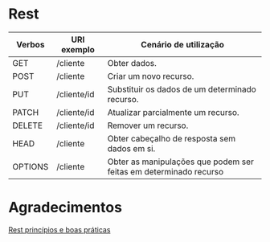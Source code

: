# Rest


| Verbos  | URI exemplo | Cenário de utilização |
|---------|-------------|-----------------------|
| GET     | /cliente    | Obter dados. |
| POST    | /cliente    | Criar um novo recurso. |
| PUT     | /cliente/id | Substituir os dados de um determinado recurso. |
| PATCH   | /cliente/id | Atualizar parcialmente um recurso. |
| DELETE  | /cliente/id | Remover um recurso. |
| HEAD    | /cliente    | Obter cabeçalho de resposta sem dados em si. |
| OPTIONS | /cliente    | Obter as manipulações que podem ser feitas em determinado recurso |



# Agradecimentos

[Rest princípios e boas práticas](http://blog.caelum.com.br/rest-principios-e-boas-praticas/)